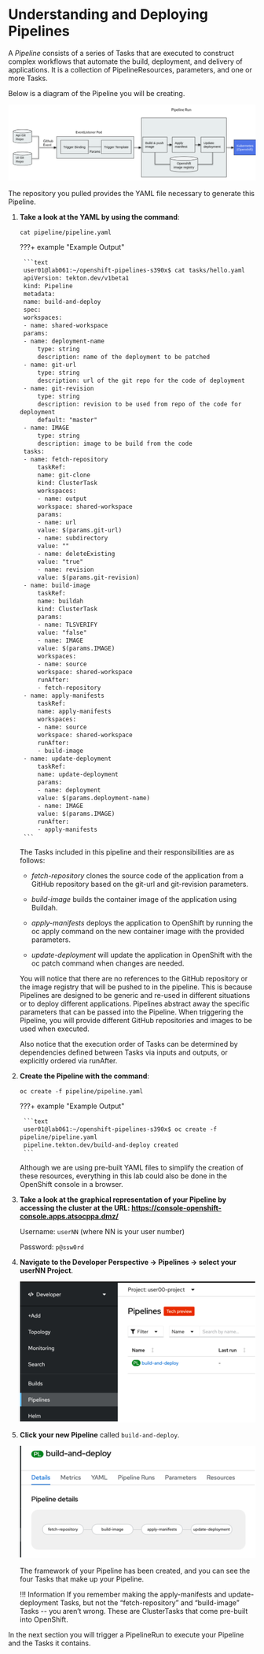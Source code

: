 # Understanding and Deploying Pipelines

A *Pipeline* consists of a series of Tasks that are executed to construct complex workflows that automate the build, deployment, and delivery of applications. It is a collection of PipelineResources, parameters, and one or more Tasks.

Below is a diagram of the Pipeline you will be creating.

![pipeline-diagram](../images/pipeline-diagram.png)

The repository you pulled provides the YAML file necessary to generate this Pipeline.

1. **Take a look at the YAML by using the command**:

    ```text
    cat pipeline/pipeline.yaml
    ```

    ???+ example "Example Output"

        ```text
        user01@lab061:~/openshift-pipelines-s390x$ cat tasks/hello.yaml
        apiVersion: tekton.dev/v1beta1
        kind: Pipeline
        metadata:
        name: build-and-deploy
        spec:
        workspaces:
        - name: shared-workspace
        params:
        - name: deployment-name
            type: string
            description: name of the deployment to be patched
        - name: git-url
            type: string
            description: url of the git repo for the code of deployment
        - name: git-revision
            type: string
            description: revision to be used from repo of the code for deployment
            default: "master"
        - name: IMAGE
            type: string
            description: image to be build from the code
        tasks:
        - name: fetch-repository
            taskRef:
            name: git-clone
            kind: ClusterTask
            workspaces:
            - name: output
            workspace: shared-workspace
            params:
            - name: url
            value: $(params.git-url)
            - name: subdirectory
            value: ""
            - name: deleteExisting
            value: "true"
            - name: revision
            value: $(params.git-revision)
        - name: build-image
            taskRef:
            name: buildah
            kind: ClusterTask
            params:
            - name: TLSVERIFY
            value: "false"
            - name: IMAGE
            value: $(params.IMAGE)
            workspaces:
            - name: source
            workspace: shared-workspace
            runAfter:
            - fetch-repository
        - name: apply-manifests
            taskRef:
            name: apply-manifests
            workspaces:
            - name: source
            workspace: shared-workspace
            runAfter:
            - build-image
        - name: update-deployment
            taskRef:
            name: update-deployment
            params:
            - name: deployment
            value: $(params.deployment-name)
            - name: IMAGE
            value: $(params.IMAGE)
            runAfter:
            - apply-manifests
        ```

    The Tasks included in this pipeline and their responsibilities are as follows:

    * *fetch-repository* clones the source code of the application from a GitHub repository based on the git-url and git-revision parameters.

    * *build-image* builds the container image of the application using Buildah.

    * *apply-manifests* deploys the application to OpenShift by running the oc apply command on the new container image with the provided parameters.

    * *update-deployment* will update the application in OpenShift with the oc patch command when changes are needed.

    You will notice that there are no references to the GitHub repository or the image registry that will be pushed to in the pipeline. This is because Pipelines are designed to be generic and re-used in different situations or to deploy different applications. Pipelines abstract away the specific parameters that can be passed into the Pipeline. When triggering the Pipeline, you will provide different GitHub repositories and images to be used when executed.

    Also notice that the execution order of Tasks can be determined by dependencies defined between Tasks via inputs and outputs, or explicitly ordered via runAfter.

1. **Create the Pipeline with the command**:

    ```text
    oc create -f pipeline/pipeline.yaml
    ```

    ???+ example "Example Output"

        ```text
        user01@lab061:~/openshift-pipelines-s390x$ oc create -f pipeline/pipeline.yaml
        pipeline.tekton.dev/build-and-deploy created
        ```

    Although we are using pre-built YAML files to simplify the creation of these resources, everything in this lab could also be done in the OpenShift console in a browser.

1. **Take a look at the graphical representation of your Pipeline by accessing the cluster at the URL: <https://console-openshift-console.apps.atsocppa.dmz/>**

    Username: `userNN` (where NN is your user number)

    Password: `p@ssw0rd`

1. **Navigate to the Developer Perspective -> Pipelines -> select your userNN Project**.

    ![dev-pipeline](../images/dev-pipeline.png)

1. **Click your new Pipeline** called `build-and-deploy`.

    ![build-and-deploy](../images/build-and-deploy.png)

    The framework of your Pipeline has been created, and you can see the four Tasks that make up your Pipeline.

    !!! Information
        If you remember making the apply-manifests and update-deployment Tasks, but not the “fetch-repository” and “build-image” Tasks -- you aren’t wrong. These are ClusterTasks that come pre-built into OpenShift.

In the next section you will trigger a PipelineRun to execute your Pipeline and the Tasks it contains.
